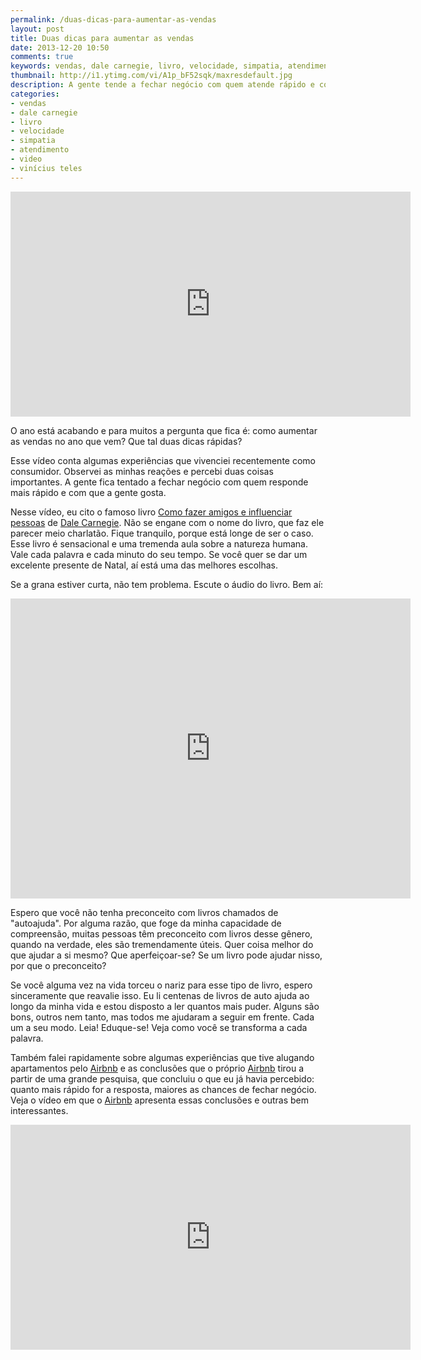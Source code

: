 ```yaml
---
permalink: /duas-dicas-para-aumentar-as-vendas
layout: post
title: Duas dicas para aumentar as vendas
date: 2013-12-20 10:50
comments: true
keywords: vendas, dale carnegie, livro, velocidade, simpatia, atendimento, video, vinícius teles
thumbnail: http://i1.ytimg.com/vi/A1p_bF52sqk/maxresdefault.jpg
description: A gente tende a fechar negócio com quem atende rápido e com quem a gente gosta.
categories: 
- vendas
- dale carnegie
- livro
- velocidade
- simpatia
- atendimento
- video
- vinícius teles
---
```

<iframe width="640" height="360" src="http://www.youtube.com/embed/A1p_bF52sqk" frameborder="0" allowfullscreen></iframe>

O ano está acabando e para muitos a pergunta que fica é: como aumentar as vendas no ano que vem? Que tal duas dicas rápidas?

Esse vídeo conta algumas experiências que vivenciei recentemente como consumidor. Observei as minhas reações e percebi duas coisas importantes. A gente fica tentado a fechar negócio com quem responde mais rápido e com que a gente gosta.

Nesse vídeo, eu cito o famoso livro [Como fazer amigos e influenciar pessoas][1] de [Dale Carnegie][d]. Não se engane com o nome do livro, que faz ele parecer meio charlatão. Fique tranquilo, porque está longe de ser o caso. Esse livro é sensacional e uma tremenda aula sobre a natureza humana. Vale cada palavra e cada minuto do seu tempo. Se você quer se dar um excelente presente de Natal, aí está uma das melhores escolhas.

Se a grana estiver curta, não tem problema. Escute o áudio do livro. Bem aí:

<iframe width="640" height="480" src="http://www.youtube.com/embed/CoElAdB8WOI?rel=0" frameborder="0" allowfullscreen></iframe>

Espero que você não tenha preconceito com livros chamados de "autoajuda". Por alguma razão, que foge da minha capacidade de compreensão, muitas pessoas têm preconceito com livros desse gênero, quando na verdade, eles são tremendamente úteis. Quer coisa melhor do que ajudar a si mesmo? Que aperfeiçoar-se? Se um livro pode ajudar nisso, por que o preconceito?

Se você alguma vez na vida torceu o nariz para esse tipo de livro, espero sinceramente que reavalie isso. Eu li centenas de livros de auto ajuda ao longo da minha vida e estou disposto a ler quantos mais puder. Alguns são bons, outros nem tanto, mas todos me ajudaram a seguir em frente. Cada um a seu modo. Leia! Eduque-se! Veja como você se transforma a cada palavra.

Também falei rapidamente sobre algumas experiências que tive alugando apartamentos pelo [Airbnb][a] e as conclusões que o próprio [Airbnb][a] tirou a partir de uma grande pesquisa, que concluiu o que eu já havia percebido: quanto mais rápido for a resposta, maiores as chances de fechar negócio. Veja o vídeo em que o [Airbnb][a] apresenta essas conclusões e outras bem interessantes.

<iframe width="640" height="360" src="http://www.youtube.com/embed/FldC6Vce6Lc?rel=0&cc_lang_pref=pt_BR" frameborder="0" allowfullscreen></iframe>

[1]:    http://www.livrariasaraiva.com.br/produto/4053082
[d]:    http://pt.wikipedia.org/wiki/Dale_Carnegie
[a]:    https://www.airbnb.com/tell-a-friend?airef=283vz9905czz5
